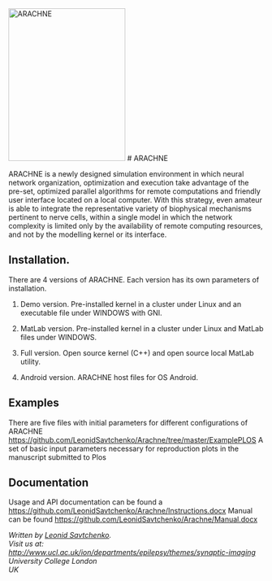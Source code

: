 <img src="http://www.coloring.ws/greek/arachne3.gif" alt="ARACHNE" height="300" width="230">
# ARACHNE

ARACHNE is a newly designed simulation environment in which neural network organization, optimization and execution take advantage of the pre-set, optimized parallel algorithms for remote computations and friendly user interface located on a local computer. With this strategy, even amateur is able to integrate the representative variety of biophysical mechanisms pertinent to nerve cells, within a single model in which the network complexity is limited only by the availability of remote computing resources, and not by the modelling kernel or its interface.




## Installation. 

There are 4 versions of ARACHNE. Each version has its own parameters of installation.

1. Demo version. Pre-installed kernel in a cluster under Linux and an executable file under  WINDOWS with GNI.

2. MatLab version. Pre-installed kernel in a cluster under Linux and MatLab files under  WINDOWS. 

3. Full version. Open source kernel (C++) and open source local MatLab utility. 

4. Android version. ARACHNE host files for OS Android.


## Examples

There are five files with initial parameters for different configurations of ARACHNE
https://github.com/LeonidSavtchenko/Arachne/tree/master/ExamplePLOS
A set of basic input parameters necessary for reproduction plots in the manuscript submitted to Plos

## Documentation

Usage and API documentation can be found a https://github.com/LeonidSavtchenko/Arachne/Instructions.docx
Manual can be found https://github.com/LeonidSavtchenko/Arachne/Manual.docx


<address>

Written by <a href="mailto:savtchenko#yahoo.com">Leonid Savtchenko</a>.<br> 
Visit us at:<br>
http://www.ucl.ac.uk/ion/departments/epilepsy/themes/synaptic-imaging <br>
University College London<br>
UK

</address>


